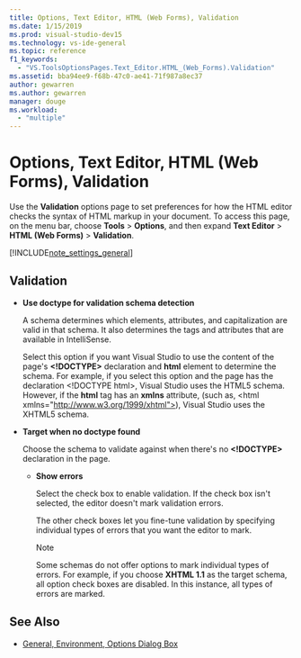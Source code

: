 ```yaml
---
title: Options, Text Editor, HTML (Web Forms), Validation
ms.date: 1/15/2019
ms.prod: visual-studio-dev15
ms.technology: vs-ide-general
ms.topic: reference
f1_keywords:
  - "VS.ToolsOptionsPages.Text_Editor.HTML_(Web_Forms).Validation"
ms.assetid: bba94ee9-f68b-47c0-ae41-71f987a8ec37
author: gewarren
ms.author: gewarren
manager: douge
ms.workload:
  - "multiple"
---
```

# Options, Text Editor, HTML (Web Forms), Validation
Use the **Validation** options page to set preferences for how the HTML editor checks the syntax of HTML markup in your document. To access this page, on the menu bar, choose **Tools** > **Options**, and then expand **Text Editor** > **HTML (Web Forms)** > **Validation**.

[!INCLUDE[note_settings_general](../../data-tools/includes/note_settings_general_md.md)]

## Validation

- **Use doctype for validation schema detection**

  A schema determines which elements, attributes, and capitalization are valid in that schema. It also determines the tags and attributes that are available in IntelliSense.
  
  Select this option if you want Visual Studio to use the content of the page's **<!DOCTYPE>** declaration and **html** element to determine the schema. For example, if you select this option and the page has the declaration \<!DOCTYPE html>, Visual Studio uses the HTML5 schema. However, if the **html** tag has an **xmlns** attribute, (such as, \<html xmlns="http://www.w3.org/1999/xhtml">), Visual Studio uses the XHTML5 schema.

- **Target when no doctype found**

  Choose the schema to validate against when there's no **<!DOCTYPE>** declaration in the page.

  - **Show errors**

    Select the check box to enable validation. If the check box isn't selected, the editor doesn't mark validation errors.
    
    The other check boxes let you fine-tune validation by specifying individual types of errors that you want the editor to mark.

    > [!NOTE]
    > Some schemas do not offer options to mark individual types of errors. For example, if you choose **XHTML 1.1** as the target schema, all option check boxes are disabled. In this instance, all types of errors are marked.
    >
    >

## See Also

- [General, Environment, Options Dialog Box](../../ide/reference/general-environment-options-dialog-box.md)